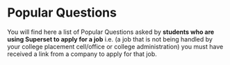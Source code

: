 # Popular Questions

You will find here a list of Popular Questions asked by **students who are using Superset to apply for a job** i.e. \(a job that is not being handled by your college placement cell/office or college administration\) you must have received a link from a company to apply for that job. 



